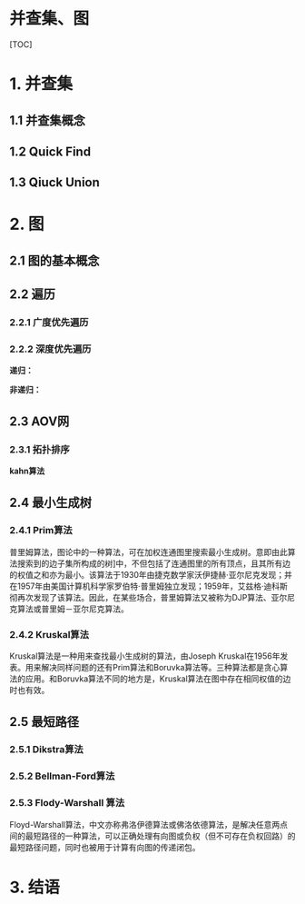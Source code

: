 # 并查集、图

[TOC]



# 1. 并查集

## 1.1 并查集概念

## 1.2 Quick Find 

## 1.3 Qiuck Union



# 2. 图

## 2.1 图的基本概念

## 2.2 遍历 

### 2.2.1 广度优先遍历

### 2.2.2 深度优先遍历

**递归：**

**非递归：**

## 2.3 AOV网

### 2.3.1 拓扑排序

**kahn算法**

## 2.4 最小生成树

### 2.4.1 Prim算法

普里姆算法，图论中的一种算法，可在加权连通图里搜索最小生成树。意即由此算法搜索到的边子集所构成的树]中，不但包括了连通图里的所有顶点，且其所有边的权值之和亦为最小。该算法于1930年由捷克数学家沃伊捷赫·亚尔尼克发现；并在1957年由美国计算机科学家罗伯特·普里姆独立发现；1959年，艾兹格·迪科斯彻再次发现了该算法。因此，在某些场合，普里姆算法又被称为DJP算法、亚尔尼克算法或普里姆－亚尔尼克算法。

### 2.4.2 Kruskal算法

Kruskal算法是一种用来查找最小生成树的算法，由Joseph Kruskal在1956年发表。用来解决同样问题的还有Prim算法和Boruvka算法等。三种算法都是贪心算法的应用。和Boruvka算法不同的地方是，Kruskal算法在图中存在相同权值的边时也有效。

## 2.5 最短路径

### 2.5.1 Dikstra算法

### 2.5.2 Bellman-Ford算法

### 2.5.3 Flody-Warshall 算法

Floyd-Warshall算法，中文亦称弗洛伊德算法或佛洛依德算法，是解决任意两点间的最短路径的一种算法，可以正确处理有向图或负权（但不可存在负权回路）的最短路径问题，同时也被用于计算有向图的传递闭包。





# 3. 结语









